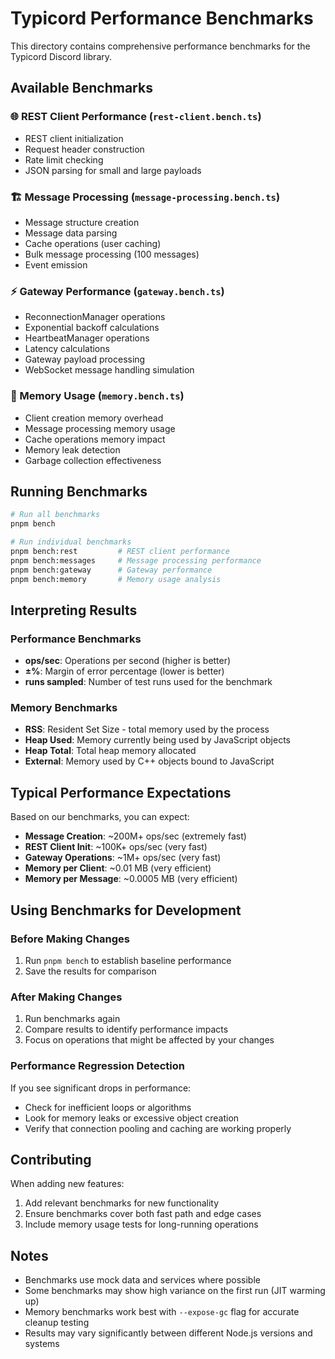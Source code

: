 # Typicord Performance Benchmarks

This directory contains comprehensive performance benchmarks for the Typicord Discord library.

## Available Benchmarks

### 🌐 REST Client Performance (`rest-client.bench.ts`)
- REST client initialization
- Request header construction  
- Rate limit checking
- JSON parsing for small and large payloads

### 🏗️ Message Processing (`message-processing.bench.ts`)
- Message structure creation
- Message data parsing
- Cache operations (user caching)
- Bulk message processing (100 messages)
- Event emission

### ⚡ Gateway Performance (`gateway.bench.ts`)
- ReconnectionManager operations
- Exponential backoff calculations
- HeartbeatManager operations
- Latency calculations
- Gateway payload processing
- WebSocket message handling simulation

### 🧠 Memory Usage (`memory.bench.ts`)
- Client creation memory overhead
- Message processing memory usage
- Cache operations memory impact
- Memory leak detection
- Garbage collection effectiveness

## Running Benchmarks

```bash
# Run all benchmarks
pnpm bench

# Run individual benchmarks
pnpm bench:rest         # REST client performance
pnpm bench:messages     # Message processing performance  
pnpm bench:gateway      # Gateway performance
pnpm bench:memory       # Memory usage analysis
```

## Interpreting Results

### Performance Benchmarks
- **ops/sec**: Operations per second (higher is better)
- **±%**: Margin of error percentage (lower is better)
- **runs sampled**: Number of test runs used for the benchmark

### Memory Benchmarks
- **RSS**: Resident Set Size - total memory used by the process
- **Heap Used**: Memory currently being used by JavaScript objects
- **Heap Total**: Total heap memory allocated
- **External**: Memory used by C++ objects bound to JavaScript

## Typical Performance Expectations

Based on our benchmarks, you can expect:

- **Message Creation**: ~200M+ ops/sec (extremely fast)
- **REST Client Init**: ~100K+ ops/sec (very fast)
- **Gateway Operations**: ~1M+ ops/sec (very fast)
- **Memory per Client**: ~0.01 MB (very efficient)
- **Memory per Message**: ~0.0005 MB (very efficient)

## Using Benchmarks for Development

### Before Making Changes
1. Run `pnpm bench` to establish baseline performance
2. Save the results for comparison

### After Making Changes
1. Run benchmarks again
2. Compare results to identify performance impacts
3. Focus on operations that might be affected by your changes

### Performance Regression Detection
If you see significant drops in performance:
- Check for inefficient loops or algorithms
- Look for memory leaks or excessive object creation
- Verify that connection pooling and caching are working properly

## Contributing

When adding new features:
1. Add relevant benchmarks for new functionality
2. Ensure benchmarks cover both fast path and edge cases
3. Include memory usage tests for long-running operations

## Notes

- Benchmarks use mock data and services where possible
- Some benchmarks may show high variance on the first run (JIT warming up)
- Memory benchmarks work best with `--expose-gc` flag for accurate cleanup testing
- Results may vary significantly between different Node.js versions and systems

